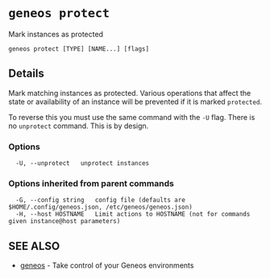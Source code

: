 # `geneos protect`

Mark instances as protected

```text
geneos protect [TYPE] [NAME...] [flags]
```

## Details

Mark matching instances as protected. Various operations that affect
the state or availability of an instance will be prevented if it is
marked `protected`.

To reverse this you must use the same command with the `-U` flag.
There is no `unprotect` command. This is by design.

### Options

```text
  -U, --unprotect   unprotect instances
```

### Options inherited from parent commands

```text
  -G, --config string   config file (defaults are $HOME/.config/geneos.json, /etc/geneos/geneos.json)
  -H, --host HOSTNAME   Limit actions to HOSTNAME (not for commands given instance@host parameters)
```

## SEE ALSO

* [geneos](geneos.md)	 - Take control of your Geneos environments
